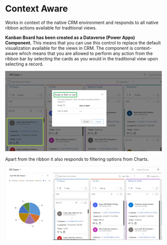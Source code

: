 # Context Aware

Works in context of the native CRM environment and responds to all native ribbon actions available for traditional views.

**Kanban Board has been created as a Dataverse (Power Apps) Component.** This means that you can use this control to replace the default visualization available for the views in CRM. The component is context-aware which means that you are allowed to perform any action from the ribbon bar by selecting the cards as you would in the traditional view upon selecting a record.

![](<../../.gitbook/assets/Assign (1).png>)

Apart from the ribbon it also responds to filtering options from Charts.

![](../../.gitbook/assets/Chart.png)
